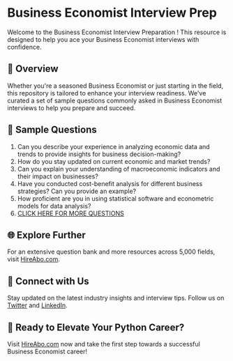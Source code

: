 # Business Economist Interview Prep

Welcome to the Business Economist Interview Preparation ! This resource is designed to help you ace your Business Economist interviews with confidence.

## 🚀 Overview

Whether you're a seasoned Business Economist or just starting in the field, this repository is tailored to enhance your interview readiness. We've curated a set of sample questions commonly asked in Business Economist interviews to help you prepare and succeed.

## 📝 Sample Questions

1. Can you describe your experience in analyzing economic data and trends to provide insights for business decision-making?
2. How do you stay updated on current economic and market trends?
3. Can you explain your understanding of macroeconomic indicators and their impact on businesses?
4. Have you conducted cost-benefit analysis for different business strategies? Can you provide an example?
5. How proficient are you in using statistical software and econometric models for data analysis?
6. [CLICK HERE FOR MORE QUESTIONS](https://hireabo.com/job/7_4_5/Business%20Economist)

## 🌐 Explore Further

For an extensive question bank and more resources across 5,000 fields, visit [HireAbo.com](https://www.hireabo.com).

## 📱 Connect with Us

Stay updated on the latest industry insights and interview tips. Follow us on [Twitter](https://twitter.com/hireabo) and [LinkedIn](https://www.linkedin.com/in/hire-abo-3609972a8/).

## 🚀 Ready to Elevate Your Python Career?

Visit [HireAbo.com](https://www.hireabo.com) now and take the first step towards a successful Business Economist career!